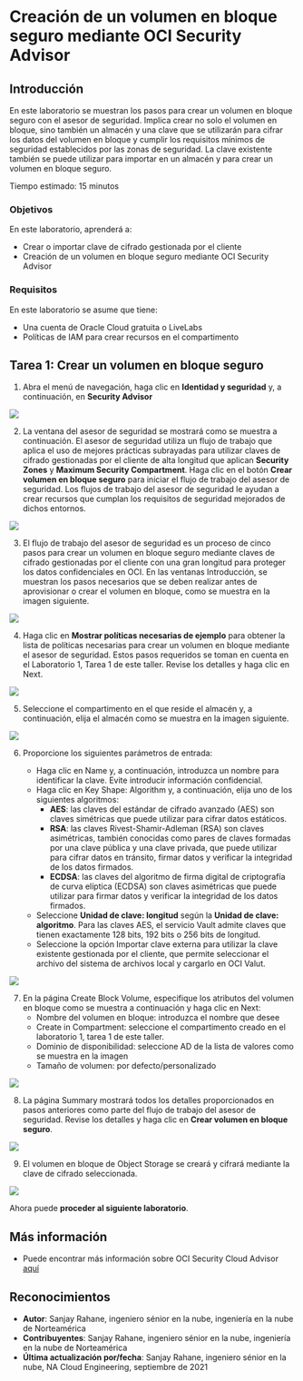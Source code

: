 # Creación de un volumen en bloque seguro mediante OCI Security Advisor

## Introducción

En este laboratorio se muestran los pasos para crear un volumen en bloque seguro con el asesor de seguridad. Implica crear no solo el volumen en bloque, sino también un almacén y una clave que se utilizarán para cifrar los datos del volumen en bloque y cumplir los requisitos mínimos de seguridad establecidos por las zonas de seguridad. La clave existente también se puede utilizar para importar en un almacén y para crear un volumen en bloque seguro.

Tiempo estimado: 15 minutos

### Objetivos

En este laboratorio, aprenderá a:

*   Crear o importar clave de cifrado gestionada por el cliente
*   Creación de un volumen en bloque seguro mediante OCI Security Advisor

### Requisitos

En este laboratorio se asume que tiene:

*   Una cuenta de Oracle Cloud gratuita o LiveLabs
*   Políticas de IAM para crear recursos en el compartimento

## Tarea 1: Crear un volumen en bloque seguro

1.  Abra el menú de navegación, haga clic en **Identidad y seguridad** y, a continuación, en **Security Advisor**

![](./images/bvimage1.png " ")

2.  La ventana del asesor de seguridad se mostrará como se muestra a continuación. El asesor de seguridad utiliza un flujo de trabajo que aplica el uso de mejores prácticas subrayadas para utilizar claves de cifrado gestionadas por el cliente de alta longitud que aplican **Security Zones** y **Maximum Security Compartment**. Haga clic en el botón **Crear volumen en bloque seguro** para iniciar el flujo de trabajo del asesor de seguridad. Los flujos de trabajo del asesor de seguridad le ayudan a crear recursos que cumplan los requisitos de seguridad mejorados de dichos entornos.

![](./images/bvimage2.png " ")

3.  El flujo de trabajo del asesor de seguridad es un proceso de cinco pasos para crear un volumen en bloque seguro mediante claves de cifrado gestionadas por el cliente con una gran longitud para proteger los datos confidenciales en OCI. En las ventanas Introducción, se muestran los pasos necesarios que se deben realizar antes de aprovisionar o crear el volumen en bloque, como se muestra en la imagen siguiente.

![](./images/bvimage3.png " ")

4.  Haga clic en **Mostrar políticas necesarias de ejemplo** para obtener la lista de políticas necesarias para crear un volumen en bloque mediante el asesor de seguridad. Estos pasos requeridos se toman en cuenta en el Laboratorio 1, Tarea 1 de este taller. Revise los detalles y haga clic en Next.

![](./images/bvimage4.png " ")

5.  Seleccione el compartimento en el que reside el almacén y, a continuación, elija el almacén como se muestra en la imagen siguiente.

![](./images/bvimage5.png " ")

6.  Proporcione los siguientes parámetros de entrada:
    
    *   Haga clic en Name y, a continuación, introduzca un nombre para identificar la clave. Evite introducir información confidencial.
    *   Haga clic en Key Shape: Algorithm y, a continuación, elija uno de los siguientes algoritmos:
        *   **AES**: las claves del estándar de cifrado avanzado (AES) son claves simétricas que puede utilizar para cifrar datos estáticos.
        *   **RSA**: las claves Rivest-Shamir-Adleman (RSA) son claves asimétricas, también conocidas como pares de claves formadas por una clave pública y una clave privada, que puede utilizar para cifrar datos en tránsito, firmar datos y verificar la integridad de los datos firmados.
        *   **ECDSA**: las claves del algoritmo de firma digital de criptografía de curva elíptica (ECDSA) son claves asimétricas que puede utilizar para firmar datos y verificar la integridad de los datos firmados.
    *   Seleccione **Unidad de clave: longitud** según la **Unidad de clave: algoritmo**. Para las claves AES, el servicio Vault admite claves que tienen exactamente 128 bits, 192 bits o 256 bits de longitud.
    *   Seleccione la opción Importar clave externa para utilizar la clave existente gestionada por el cliente, que permite seleccionar el archivo del sistema de archivos local y cargarlo en OCI Valut.

![](./images/bvimage6.png " ")

7.  En la página Create Block Volume, especifique los atributos del volumen en bloque como se muestra a continuación y haga clic en Next:
    *   Nombre del volumen en bloque: introduzca el nombre que desee
    *   Create in Compartment: seleccione el compartimento creado en el laboratorio 1, tarea 1 de este taller.
    *   Dominio de disponibilidad: seleccione AD de la lista de valores como se muestra en la imagen
    *   Tamaño de volumen: por defecto/personalizado

![](./images/bvimage7.png " ")

8.  La página Summary mostrará todos los detalles proporcionados en pasos anteriores como parte del flujo de trabajo del asesor de seguridad. Revise los detalles y haga clic en **Crear volumen en bloque seguro**.

![](./images/bvimage8.png " ")

9.  El volumen en bloque de Object Storage se creará y cifrará mediante la clave de cifrado seleccionada.

![](./images/bvimage9.png " ")

Ahora puede **proceder al siguiente laboratorio**.

## Más información

*   Puede encontrar más información sobre OCI Security Cloud Advisor [aquí](https://docs.oracle.com/en-us/iaas/Content/SecurityAdvisor/Concepts/securityadvisoroverview.htm)

## Reconocimientos

*   **Autor**: Sanjay Rahane, ingeniero sénior en la nube, ingeniería en la nube de Norteamérica
*   **Contribuyentes**: Sanjay Rahane, ingeniero sénior en la nube, ingeniería en la nube de Norteamérica
*   **Última actualización por/fecha**: Sanjay Rahane, ingeniero sénior en la nube, NA Cloud Engineering, septiembre de 2021